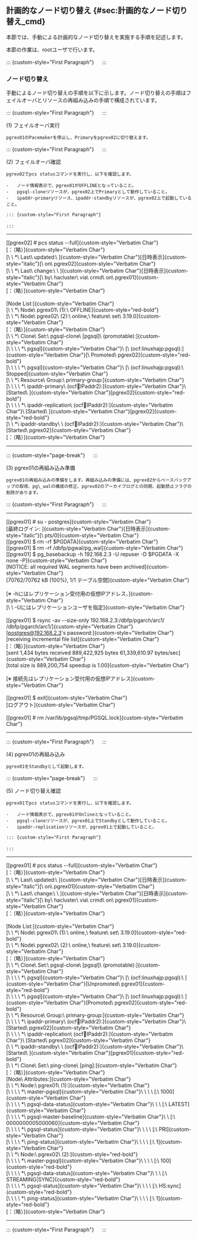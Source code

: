 計画的なノード切り替え {#sec:計画的なノード切り替え_cmd}
------------------

本節では、手動による計画的なノード切り替えを実施する手順を記述します。

本節の作業は、rootユーザで行います。

::: {custom-style="First Paragraph"}
　
:::

### ノード切り替え

手動によるノード切り替えの手順を以下に示します。ノード切り替えの手順はフェイルオーバとリソースの再組み込みの手順で構成されています。

::: {custom-style="First Paragraph"}
　
:::

(1) フェイルオーバ実行

    pgrex01のPacemakerを停止し、Primaryをpgrex02に切り替えます。

::: {custom-style="First Paragraph"}
　
:::

(2) フェイルオーバ確認

    pgrex02でpcs statusコマンドを実行し、以下を確認します。

    -   ノード情報表示で、pgrex01がOFFLINEとなっていること。
    -   pgsql-cloneリソースが、pgrex02上でPrimaryとして動作していること。
    -   ipaddr-primaryリソース、ipaddr-standbyリソースが、pgrex02上で起動していること。

    ::: {custom-style="First Paragraph"}
    　
    :::

  ------------------------------------------------------------------------
  [\[pgrex02\] # pcs status \-\-full]{custom-style="Verbatim Char"}\
  [：（略）]{custom-style="Verbatim Char"}\
  [\ \ \*\ Last\ updated:\ ]{custom-style="Verbatim Char"}[日時表示]{custom-style="italic"}[\ on\ pgrex02]{custom-style="Verbatim Char"}\
  [\ \ \*\ Last\ change:\ \ ]{custom-style="Verbatim Char"}[日時表示]{custom-style="italic"}[\ by\ hacluster\ via\ crmd\ on\ pgrex01]{custom-style="Verbatim Char"}\
  [：（略）]{custom-style="Verbatim Char"}\
  \
  [Node List:]{custom-style="Verbatim Char"}\
  [\ \ \*\ Node\ pgrex01\ (1):\ OFFLINE]{custom-style="red-bold"}\
  [\ \ \*\ Node\ pgrex02\ (2):\ online,\ feature\ set\ 3.19.0]{custom-style="Verbatim Char"}\
  [：（略）]{custom-style="Verbatim Char"}\
  [\ \ \*\ Clone\ Set:\ pgsql\-clone\ \[pgsql\]\ (promotable):]{custom-style="Verbatim Char"}\
  [\ \ \ \ \*\ pgsql]{custom-style="Verbatim Char"}\	[\ (ocf:linuxhajp:pgsql):]{custom-style="Verbatim Char"}[\	Promoted\ pgrex02]{custom-style="red-bold"}\
  [\ \ \ \ \*\ pgsql]{custom-style="Verbatim Char"}\	[\ (ocf:linuxhajp:pgsql):\	Stopped]{custom-style="Verbatim Char"}\
  [\ \ \*\ Resource\ Group:\ primary\-group:]{custom-style="Verbatim Char"}\
  [\ \ \ \ \*\ ipaddr\-primary\	(ocf:heartbeat:IPaddr2):]{custom-style="Verbatim Char"}\	[Started\ ]{custom-style="Verbatim Char"}[pgrex02]{custom-style="red-bold"}\
  [\ \ \ \ \*\ ipaddr\-replication\	(ocf:heartbeat:IPaddr2):]{custom-style="Verbatim Char"}\	[Started\ ]{custom-style="Verbatim Char"}[pgrex02]{custom-style="red-bold"}\
  [\ \ \*\ ipaddr\-standby\	\	(ocf:heartbeat:IPaddr2):]{custom-style="Verbatim Char"}\	[Started\ pgrex02]{custom-style="Verbatim Char"}\
  [：（略）]{custom-style="Verbatim Char"}
  
  ------------------------------------------------------------------------

::: {custom-style="page-break"}
　
:::

(3) pgrex01の再組み込み準備

    pgrex01の再組み込みの準備をします。再組み込みの準備には、pgrex02からベースバックアップの取得、pg\_walの構成の修正、pgrex02のアーカイブログとの同期、起動禁止フラグの削除があります。

::: {custom-style="First Paragraph"}
　
:::

  ------------------------------------------------------------------------
  [\[pgrex01\] # su \- postgres]{custom-style="Verbatim Char"}\
  [最終ログイン: ]{custom-style="Verbatim Char"}[日時表示]{custom-style="italic"}[\ pts/0]{custom-style="Verbatim Char"}\
  [\[pgrex01\] \$ rm \-rf \$PGDATA]{custom-style="Verbatim Char"}\
  [\[pgrex01\] \$ rm \-rf /dbfp/pgwal/pg_wal]{custom-style="Verbatim Char"}\
  [\[pgrex01\] \$ pg_basebackup \-h 192.168.2.3 \-U repuser \-D \$PGDATA \-X none \-P]{custom-style="Verbatim Char"}\
  [NOTICE:  all required WAL segments have been archived]{custom-style="Verbatim Char"}\
  [70762/70762 kB (100%), 1/1 テーブル空間]{custom-style="Verbatim Char"}\
  \
  [※ \-hにはレプリケーション受付用の仮想IPアドレス、]{custom-style="Verbatim Char"}\
  [\ \ \-Uにはレプリケーションユーザを指定]{custom-style="Verbatim Char"}\
  \
  [\[pgrex01\] \$ rsync \-av \-\-size\-only 192.168.2.3:/dbfp/pgarch/arc1/ /dbfp/pgarch/arc1/]{custom-style="Verbatim Char"}\
  [postgres@192.168.2.3\'s password:]{custom-style="Verbatim Char"}\
  [receiving incremental file list]{custom-style="Verbatim Char"}\
  [：（略）]{custom-style="Verbatim Char"}\
  [sent 1,434 bytes  received 889,422,925 bytes  61,339,610.97 bytes/sec]{custom-style="Verbatim Char"}\
  [total size is 889,200,754  speedup is 1.00]{custom-style="Verbatim Char"}\
  \
  [※ 接続先はレプリケーション受付用の仮想IPアドレス]{custom-style="Verbatim Char"}\
  \
  [\[pgrex01\] \$ exit]{custom-style="Verbatim Char"}\
  [ログアウト]{custom-style="Verbatim Char"}\
  \
  [\[pgrex01\] # rm /var/lib/pgsql/tmp/PGSQL.lock]{custom-style="Verbatim Char"}

  ------------------------------------------------------------------------

::: {custom-style="First Paragraph"}
　
:::

(4) pgrex01の再組み込み

    pgrex01をStandbyとして起動します。

::: {custom-style="page-break"}
　
:::

(5) ノード切り替え確認

    pgrex01でpcs statusコマンドを実行し、以下を確認します。

    -   ノード情報表示で、pgrex01がOnlineとなっていること。
    -   pgsql-cloneリソースが、pgrex01上でStandbyとして動作していること。
    -   ipaddr-replicationリソースが、pgrex01上で起動していること。

    ::: {custom-style="First Paragraph"}
    　
    :::

  ------------------------------------------------------------------------
  [\[pgrex01\] # pcs status \-\-full]{custom-style="Verbatim Char"}\
  [：（略）]{custom-style="Verbatim Char"}\
  [\ \ \*\ Last\ updated:\ ]{custom-style="Verbatim Char"}[日時表示]{custom-style="italic"}[\ on\ pgrex01]{custom-style="Verbatim Char"}\
  [\ \ \*\ Last\ change:\ \ ]{custom-style="Verbatim Char"}[日時表示]{custom-style="italic"}[\ by\ hacluster\ via\ crmd\ on\ pgrex01]{custom-style="Verbatim Char"}\
  [：（略）]{custom-style="Verbatim Char"}\
  \
  [Node List:]{custom-style="Verbatim Char"}\
  [\ \ \*\ Node\ pgrex01\ (1):\ online,\ feature\ set\ 3.19.0]{custom-style="red-bold"}\
  [\ \ \*\ Node\ pgrex02\ (2):\ online,\ feature\ set\ 3.19.0]{custom-style="Verbatim Char"}\
  [：（略）]{custom-style="Verbatim Char"}\
  [\ \ \*\ Clone\ Set:\ pgsql\-clone\ \[pgsql\]\ (promotable):]{custom-style="Verbatim Char"}\
  [\ \ \ \ \*\ pgsql]{custom-style="Verbatim Char"}\	[\ (ocf:linuxhajp:pgsql):\	]{custom-style="Verbatim Char"}[Unpromoted\ pgrex01]{custom-style="red-bold"}\
  [\ \ \ \ \*\ pgsql]{custom-style="Verbatim Char"}\	[\ (ocf:linuxhajp:pgsql):\	]{custom-style="Verbatim Char"}[Promoted\ pgrex02]{custom-style="red-bold"}\
  [\ \ \*\ Resource\ Group:\ primary\-group:]{custom-style="Verbatim Char"}\
  [\ \ \ \ \*\ ipaddr\-primary\	(ocf:heartbeat:IPaddr2):]{custom-style="Verbatim Char"}\	[Started\ pgrex02]{custom-style="Verbatim Char"}\
  [\ \ \ \ \*\ ipaddr\-replication\	(ocf:heartbeat:IPaddr2):]{custom-style="Verbatim Char"}\	[Started\ pgrex02]{custom-style="Verbatim Char"}\
  [\ \ \*\ ipaddr\-standby\	\	(ocf:heartbeat:IPaddr2):]{custom-style="Verbatim Char"}\	[Started\ ]{custom-style="Verbatim Char"}[pgrex01]{custom-style="red-bold"}\
  [\ \ \*\ Clone\ Set:\ ping\-clone\ \[ping\]:]{custom-style="Verbatim Char"}\
  [：（略）]{custom-style="Verbatim Char"}\
  [Node\ Attributes:]{custom-style="Verbatim Char"}\
  [\ \ \*\ Node:\ pgrex01\ (1):]{custom-style="Verbatim Char"}\
  [\ \ \ \ \*\ master\-pgsql]{custom-style="Verbatim Char"}\	\	\	\	[:\ 1000]{custom-style="Verbatim Char"}\
  [\ \ \ \ \*\ pgsql\-data\-status]{custom-style="Verbatim Char"}\	\	\	[:\ LATEST]{custom-style="Verbatim Char"}\
  [\ \ \ \ \*\ pgsql\-master\-baseline]{custom-style="Verbatim Char"}\	\	[:\ 0000000005000060]{custom-style="Verbatim Char"}\
  [\ \ \ \ \*\ pgsql\-status]{custom-style="Verbatim Char"}\	\	\	\	[:\ PRI]{custom-style="Verbatim Char"}\
  [\ \ \ \ \*\ ping\-status]{custom-style="Verbatim Char"}\	\	\	\	[:\ 1]{custom-style="Verbatim Char"}\
  [\ \ \*\ Node:\ pgrex02\ (2):]{custom-style="red-bold"}\
  [\ \ \ \ \*\ master\-pgsql]{custom-style="Verbatim Char"}\	\	\	\	[:\ 100]{custom-style="red-bold"}\
  [\ \ \ \ \*\ pgsql\-data\-status]{custom-style="Verbatim Char"}\	\	\	[:\ STREAMING|SYNC]{custom-style="red-bold"}\
  [\ \ \ \ \*\ pgsql\-status]{custom-style="Verbatim Char"}\	\	\	\	[:\ HS:sync]{custom-style="red-bold"}\
  [\ \ \ \ \*\ ping\-status]{custom-style="Verbatim Char"}\	\	\	\	[:\ 1]{custom-style="red-bold"}\
  [：（略）]{custom-style="Verbatim Char"}
  
  ------------------------------------------------------------------------

::: {custom-style="First Paragraph"}
　
:::

